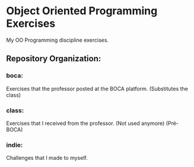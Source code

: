 # Object Oriented Programming Exercises
My OO Programming discipline exercises.

## Repository Organization:
### boca:
Exercises that the professor posted at the BOCA platform.
(Substitutes the class)
### class:
Exercises that I received from the professor.
(Not used anymore) (Pré-BOCA)
### indie:
Challenges that I made to myself.
